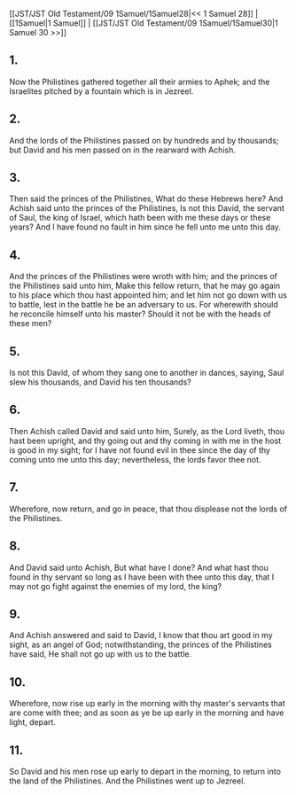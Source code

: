 [[JST/JST Old Testament/09 1Samuel/1Samuel28|<< 1 Samuel 28]] | [[1Samuel|1 Samuel]] | [[JST/JST Old Testament/09 1Samuel/1Samuel30|1 Samuel 30 >>]]
## 1.
Now the Philistines gathered together all their armies to Aphek; and the Israelites pitched by a fountain which is in Jezreel.
## 2.
And the lords of the Philistines passed on by hundreds and by thousands; but David and his men passed on in the rearward with Achish.
## 3.
Then said the princes of the Philistines, What do these Hebrews here? And Achish said unto the princes of the Philistines, Is not this David, the servant of Saul, the king of Israel, which hath been with me these days or these years? And I have found no fault in him since he fell unto me unto this day.
## 4.
And the princes of the Philistines were wroth with him; and the princes of the Philistines said unto him, Make this fellow return, that he may go again to his place which thou hast appointed him; and let him not go down with us to battle, lest in the battle he be an adversary to us. For wherewith should he reconcile himself unto his master? Should it not be with the heads of these men?
## 5.
Is not this David, of whom they sang one to another in dances, saying, Saul slew his thousands, and David his ten thousands?
## 6.
Then Achish called David and said unto him, Surely, as the Lord liveth, thou hast been upright, and thy going out and thy coming in with me in the host is good in my sight; for I have not found evil in thee since the day of thy coming unto me unto this day; nevertheless, the lords favor thee not.
## 7.
Wherefore, now return, and go in peace, that thou displease not the lords of the Philistines.
## 8.
And David said unto Achish, But what have I done? And what hast thou found in thy servant so long as I have been with thee unto this day, that I may not go fight against the enemies of my lord, the king?
## 9.
And Achish answered and said to David, I know that thou art good in my sight, as an angel of God; notwithstanding, the princes of the Philistines have said, He shall not go up with us to the battle.
## 10.
Wherefore, now rise up early in the morning with thy master\'s servants that are come with thee; and as soon as ye be up early in the morning and have light, depart.
## 11.
So David and his men rose up early to depart in the morning, to return into the land of the Philistines. And the Philistines went up to Jezreel.

